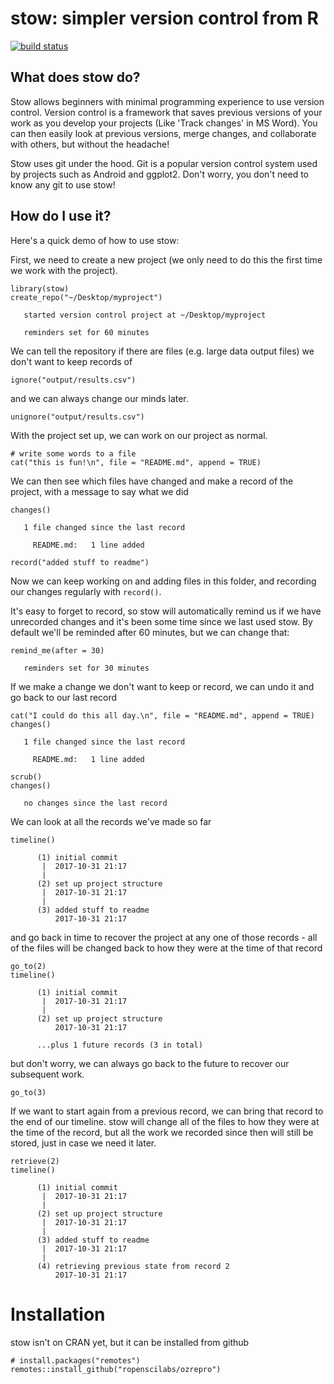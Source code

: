 
stow: simpler version control from R
====================================

[![build status](https://travis-ci.org/ropenscilabs/ozrepro.svg?branch=master)](https://travis-ci.org/ropenscilabs/ozrepro)

What does stow do?
------------------

Stow allows beginners with minimal programming experience to use version control. Version control is a framework that saves previous versions of your work as you develop your projects (Like 'Track changes' in MS Word). You can then easily look at previous versions, merge changes, and collaborate with others, but without the headache!

Stow uses git under the hood. Git is a popular version control system used by projects such as Android and ggplot2. Don't worry, you don't need to know any git to use stow!

How do I use it?
----------------

Here's a quick demo of how to use stow:

First, we need to create a new project (we only need to do this the first time we work with the project).

``` {.r}
library(stow)
create_repo("~/Desktop/myproject")
```

       started version control project at ~/Desktop/myproject

       reminders set for 60 minutes

We can tell the repository if there are files (e.g. large data output files) we don't want to keep records of

``` {.r}
ignore("output/results.csv")
```

and we can always change our minds later.

``` {.r}
unignore("output/results.csv")
```

With the project set up, we can work on our project as normal.

``` {.r}
# write some words to a file
cat("this is fun!\n", file = "README.md", append = TRUE)
```

We can then see which files have changed and make a record of the project, with a message to say what we did

``` {.r}
changes()
```

       1 file changed since the last record
       
         README.md:   1 line added

``` {.r}
record("added stuff to readme")
```

Now we can keep working on and adding files in this folder, and recording our changes regularly with `record()`.

It's easy to forget to record, so stow will automatically remind us if we have unrecorded changes and it's been some time since we last used stow. By default we'll be reminded after 60 minutes, but we can change that:

``` {.r}
remind_me(after = 30)
```

       reminders set for 30 minutes

If we make a change we don't want to keep or record, we can undo it and go back to our last record

``` {.r}
cat("I could do this all day.\n", file = "README.md", append = TRUE)
changes()
```

       1 file changed since the last record
       
         README.md:   1 line added

``` {.r}
scrub()
changes()
```

       no changes since the last record

We can look at all the records we've made so far

``` {.r}
timeline()
```

          (1) initial commit
           |  2017-10-31 21:17
           |
          (2) set up project structure
           |  2017-10-31 21:17
           |
          (3) added stuff to readme
              2017-10-31 21:17
       

and go back in time to recover the project at any one of those records - all of the files will be changed back to how they were at the time of that record

``` {.r}
go_to(2)
timeline()
```

          (1) initial commit
           |  2017-10-31 21:17
           |
          (2) set up project structure
              2017-10-31 21:17
            
          ...plus 1 future records (3 in total)

but don't worry, we can always go back to the future to recover our subsequent work.

``` {.r}
go_to(3)
```

If we want to start again from a previous record, we can bring that record to the end of our timeline. stow will change all of the files to how they were at the time of the record, but all the work we recorded since then will still be stored, just in case we need it later.

``` {.r}
retrieve(2)
timeline()
```

          (1) initial commit
           |  2017-10-31 21:17
           |
          (2) set up project structure
           |  2017-10-31 21:17
           |
          (3) added stuff to readme
           |  2017-10-31 21:17
           |
          (4) retrieving previous state from record 2
              2017-10-31 21:17
       

Installation
============

stow isn't on CRAN yet, but it can be installed from github

``` {.r}
# install.packages("remotes")
remotes::install_github("ropenscilabs/ozrepro")
```
